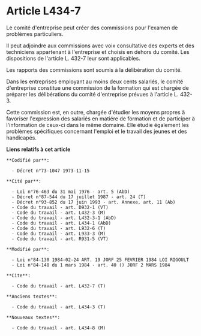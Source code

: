 # Article L434-7

Le comité d'entreprise peut créer des commissions pour l'examen de problèmes particuliers.

Il peut adjoindre aux commissions avec voix consultative des experts et des techniciens appartenant à l'entreprise et choisis
en dehors du comité. Les dispositions de l'article L. 432-7 leur sont applicables.

Les rapports des commissions sont soumis à la délibération du comité.

Dans les entreprises employant au moins deux cents salariés, le comité d'entreprise constitue une commission de la formation
qui est chargée de préparer les délibérations du comité d'entreprise prévues à l'article L. 432-3.

Cette commission est, en outre, chargée d'étudier les moyens propres à favoriser l'expression des salariés en matiére de
formation et de participer à l'information de ceux-ci dans le même domaine. Elle étudie également les problèmes spécifiques
concernant l'emploi et le travail des jeunes et des handicapés.

**Liens relatifs à cet article**

	**Codifié par**:

	  - Décret n°73-1047 1973-11-15

	**Cité par**:

	  - Loi n°76-463 du 31 mai 1976 - art. 5 (AbD)
	  - Décret n°87-544 du 17 juillet 1987 - art. 24 (T)
	  - Décret n°93-852 du 17 juin 1993 - art. Annexe, art. 11 (Ab)
	  - Code du travail - art. D932-1 (VT)
	  - Code du travail - art. L432-3 (M)
	  - Code du travail - art. L432-3-1 (AbD)
	  - Code du travail - art. L434-1 (AbD)
	  - Code du travail - art. L932-6 (T)
	  - Code du travail - art. L933-3 (M)
	  - Code du travail - art. R931-5 (VT)

	**Modifié par**:

	  - Loi n°84-130 1984-02-24 ART. 19 JORF 25 FEVRIER 1984 LOI RIGOULT
	  - Loi n°84-148 du 1 mars 1984 - art. 40 () JORF 2 MARS 1984

	**Cite**:

	  - Code du travail - art. L432-7 (T)

	**Anciens textes**:

	  - Code du travail - art. L434-3 (T)

	**Nouveaux textes**:

	  - Code du travail - art. L434-8 (M)
